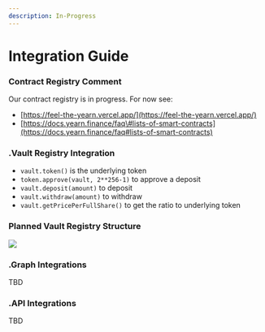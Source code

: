 ```yaml
---
description: In-Progress
---
```


# Integration Guide

### Contract Registry Comment <a id="Contract-Registery"></a>

Our contract registry is in progress. For now see:

* [https://feel-the-yearn.vercel.app/](https://feel-the-yearn.vercel.app/)
* [https://docs.yearn.finance/faq\#lists-of-smart-contracts](https://docs.yearn.finance/faq#lists-of-smart-contracts)

### .Vault Registry Integration <a id="Vault-Registry-Integration"></a>

* `vault.token()` is the underlying token
* `token.approve(vault, 2**256-1)` to approve a deposit
* `vault.deposit(amount)` to deposit
* `vault.withdraw(amount)` to withdraw
* `vault.getPricePerFullShare()` to get the ratio to underlying token

### Planned Vault Registry Structure

![](https://i.imgur.com/xa0lgtd.jpg)

### .Graph Integrations <a id="Graph-Integrations"></a>

TBD

### .API Integrations <a id="API-Integrations"></a>

TBD

